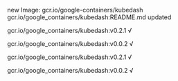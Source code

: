 new Image: gcr.io/google-containers/kubedash
gcr.io/google_containers/kubedash:README.md updated 

gcr.io/google_containers/kubedash:v0.2.1 √

gcr.io/google_containers/kubedash:v0.0.2 √

gcr.io/google_containers/kubedash:v0.2.1 √

gcr.io/google_containers/kubedash:v0.0.2 √

